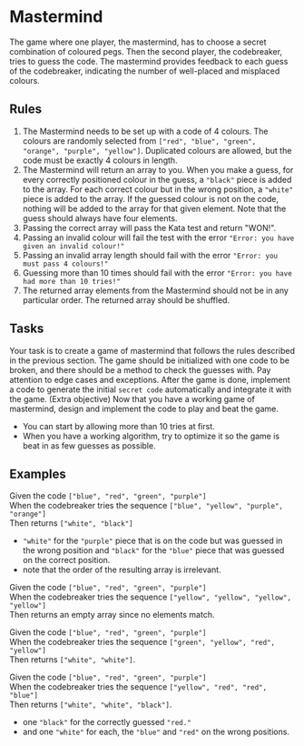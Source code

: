 # Mastermind
The game where one player, the mastermind, has to choose a secret combination of coloured pegs. Then the second player, the codebreaker, tries to guess the code. The mastermind provides feedback to each guess of the codebreaker, indicating the number of well-placed and misplaced colours.

## Rules
1. The Mastermind needs to be set up with a code of 4 colours. The colours are randomly selected from `["red", "blue", "green", "orange", "purple", "yellow"]`. Duplicated colours are allowed, but the code must be exactly 4 colours in length.
2. The Mastermind will return an array to you. When you make a guess, for every correctly positioned colour in the guess, a `"black"` piece is added to the array. For each correct colour but in the wrong position, a `"white"` piece is added to the array. If the guessed colour is not on the code, nothing will be added to the array for that given element. Note that the guess should always have four elements.
3. Passing the correct array will pass the Kata test and return "WON!".
4. Passing an invalid colour will fail the test with the error `"Error: you have given an invalid colour!"`
5. Passing an invalid array length should fail with the error `"Error: you must pass 4 colours!"`
6. Guessing more than 10 times should fail with the error `"Error: you have had more than 10 tries!"`
7. The returned array elements from the Mastermind should not be in any particular order. The returned array should be shuffled.

## Tasks
Your task is to create a game of mastermind that follows the rules described in the previous section. The game should be initialized with one code to be broken, and there should be a method to check the guesses with.
Pay attention to edge cases and exceptions.
After the game is done, implement a code to generate the initial `secret code` automatically and integrate it with the game.
(Extra objective) Now that you have a working game of mastermind, design and implement the code to play and beat the game.
 - You can start by allowing more than 10 tries at first.
 - When you have a working algorithm, try to optimize it so the game is beat in as few guesses as possible.

## Examples
Given the code `["blue", "red", "green", "purple"]` <br/>
When the codebreaker tries the sequence `["blue", "yellow", "purple", "orange"]` <br/>
Then returns `["white", "black"]`
 - `"white"` for the `"purple"` piece that is on the code but was guessed in the wrong position and `"black"` for the `"blue"` piece that was guessed on the correct position.
 - note that the order of the resulting array is irrelevant.

Given the code `["blue", "red", "green", "purple"]` <br/>
When the codebreaker tries the sequence `["yellow", "yellow", "yellow", "yellow"]` <br/>
Then returns an empty array since no elements match. <br/>

Given the code `["blue", "red", "green", "purple"]` <br/>
When the codebreaker tries the sequence `["green", "yellow", "red", "yellow"]` <br/>
Then returns `["white", "white"]`. <br/>

Given the code `["blue", "red", "green", "purple"]` <br/>
When the codebreaker tries the sequence `["yellow", "red", "red", "blue"]` <br/>
Then returns `["white", "white", "black"]`. <br/>
 - one `"black"` for the correctly guessed `"red."`
 - and one `"white"` for each, the `"blue"` and `"red"` on the wrong positions.
